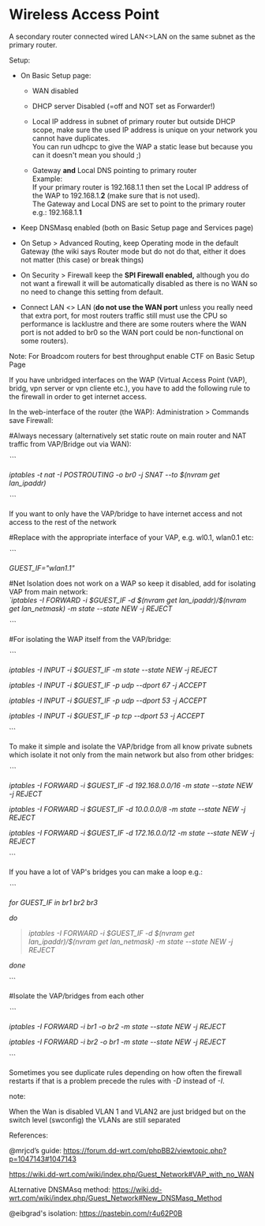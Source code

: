Wireless Access Point 
======================

A secondary router connected wired LAN\<\>LAN on the same subnet as the primary
router.

Setup:

-   On Basic Setup page:

    -   WAN disabled

    -   DHCP server Disabled (=off and NOT set as Forwarder!)

    -   Local IP address in subnet of primary router but outside DHCP scope,
        make sure the used IP address is unique on your network you cannot have
        duplicates.  
        You can run udhcpc to give the WAP a static lease but because you can it
        doesn't mean you should ;)

    -   Gateway **and** Local DNS pointing to primary router  
        Example:  
        If your primary router is 192.168.1.1 then set the Local IP address of
        the WAP to 192.168.1.**2** (make sure that is not used).  
        The Gateway and Local DNS are set to point to the primary router e.g.:
        192.168.1.**1**

-   Keep DNSMasq enabled (both on Basic Setup page and Services page)

-   On Setup \> Advanced Routing, keep Operating mode in the default Gateway
    (the wiki says Router mode but do not do that, either it does not matter
    (this case) or break things)

-   On Security \> Firewall keep the **SPI Firewall enabled,** although you do
    not want a firewall it will be automatically disabled as there is no WAN so
    no need to change this setting from default.

-   Connect LAN \<\> LAN (**do not use the WAN port** unless you really need
    that extra port, for most routers traffic still must use the CPU so
    performance is lacklustre and there are some routers where the WAN port is
    not added to br0 so the WAN port could be non-functional on some routers).

Note: For Broadcom routers for best throughput enable CTF on Basic Setup Page

If you have unbridged interfaces on the WAP (Virtual Access Point (VAP), bridg,
vpn server or vpn cliente etc.), you have to add the following rule to the
firewall in order to get internet access.

In the web-interface of the router (the WAP): Administration \> Commands save
Firewall:

\#Always necessary (alternatively set static route on main router and NAT
traffic from VAP/Bridge out via WAN):

*\`\`\`*

*iptables -t nat -I POSTROUTING -o br0 -j SNAT --to \$(nvram get lan_ipaddr)*

*\`\`\`*

If you want to only have the VAP/bridge to have internet access and not access
to the rest of the network

\#Replace with the appropriate interface of your VAP, e.g. wl0.1, wlan0.1 etc:

*\`\`\`*

*GUEST_IF="wlan1.1"*

\#Net Isolation does not work on a WAP so keep it disabled, add for isolating
VAP from main network:  
*\`iptables -I FORWARD -i \$GUEST_IF -d \$(nvram get lan_ipaddr)/\$(nvram get
lan_netmask) -m state --state NEW -j REJECT*

*\`\`\`*

\#For isolating the WAP itself from the VAP/bridge:

*\`\`\`*

*iptables -I INPUT -i \$GUEST_IF -m state --state NEW -j REJECT*

*iptables -I INPUT -i \$GUEST_IF -p udp --dport 67 -j ACCEPT*

*iptables -I INPUT -i \$GUEST_IF -p udp --dport 53 -j ACCEPT*

*iptables -I INPUT -i \$GUEST_IF -p tcp --dport 53 -j ACCEPT*

\`\`\`

To make it simple and isolate the VAP/bridge from all know private subnets which
isolate it not only from the main network but also from other bridges:

*\`\`\`*

*iptables -I FORWARD -i \$GUEST_IF -d 192.168.0.0/16 -m state --state NEW -j
REJECT*

*iptables -I FORWARD -i \$GUEST_IF -d 10.0.0.0/8 -m state --state NEW -j REJECT*

*iptables -I FORWARD -i \$GUEST_IF -d 172.16.0.0/12 -m state --state NEW -j
REJECT*

\`\`\`

If you have a lot of VAP's bridges you can make a loop e.g.:

*\`\`\`*

*for GUEST_IF in br1 br2 br3*

*do*

>   *iptables -I FORWARD -i \$GUEST_IF -d \$(nvram get lan_ipaddr)/\$(nvram get
>   lan_netmask) -m state --state NEW -j REJECT*

*done*

\`\`\`

\#Isolate the VAP/bridges from each other

*\`\`\`*

*iptables -I FORWARD -i br1 -o br2 -m state --state NEW -j REJECT*

*iptables -I FORWARD -i br2 -o br1 -m state --state NEW -j REJECT*

\`\`\`

Sometimes you see duplicate rules depending on how often the firewall restarts
if that is a problem precede the rules with *-D* instead of *-I*.

note:

When the Wan is disabled VLAN 1 and VLAN2 are just bridged but on the switch
level (swconfig) the VLANs are still separated

References:

\@mrjcd’s guide:
<https://forum.dd-wrt.com/phpBB2/viewtopic.php?p=1047143#1047143>

<https://wiki.dd-wrt.com/wiki/index.php/Guest_Network#VAP_with_no_WAN>

ALternative DNSMAsq method:
<https://wiki.dd-wrt.com/wiki/index.php/Guest_Network#New_DNSMasq_Method>

\@eibgrad's isolation: <https://pastebin.com/r4u62P0B>

